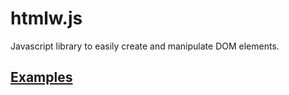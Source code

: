 # htmlw.js
Javascript library to easily create and manipulate DOM elements.

## [Examples](https://participator.github.io/htmlw.js/)
